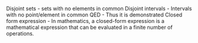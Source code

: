 Disjoint sets - sets with no elements in common
Disjoint intervals - Intervals with no point/element in common
QED - Thus it is demonstrated
Closed form expression - In mathematics, a closed-form expression is a mathematical expression that can be evaluated in a finite number of operations.
